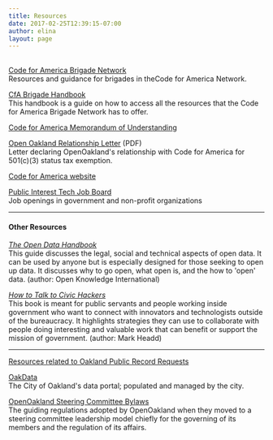 ```yaml
---
title: Resources
date: 2017-02-25T12:39:15-07:00
author: elina
layout: page
---
```


<a href="https://brigade.codeforamerica.org/brigade/" target="_blank" rel="noopener noreferrer"><br /> Code for America Brigade Network</a>  
Resources and guidance for brigades in the<span style="font-weight: 400;">Code for America</span> Network.

[CfA Brigade Handbook](https://docs.google.com/document/d/16CL9TdmWV0hDY6c85PwtzUcu1VjeSeiDFD2CbtLKf7s/edit?usp=sharing)  
<span style="font-weight: 400;">This handbook is a guide on how to access all the resources that the Code for America Brigade Network has to offer. </span>

<a href="https://docs.google.com/document/d/1TtEWZ1-XY3WHJ9dU4KaMIjDx7wcFGw3lbM8O8iUt2Sw/" target="_blank" rel="noopener noreferrer">Code for America Memorandum of Understanding</a>

<a href="http://openoakland.org/wp-content/uploads/2018/01/Open-Oakland-Relationship-Letter.pdf" target="_blank" rel="noopener noreferrer">Open Oakland Relationship Letter</a> (PDF)  
Letter declaring OpenOakland's relationship with Code for America for 501(c)(3) status tax exemption.

[Code for America website](https://www.codeforamerica.org)

[Public Interest Tech Job Board](https://jobs.codeforamerica.org)  
Job openings in government and non-profit organizations

---

#### Other Resources

[_The Open Data Handbook_](http://opendatahandbook.org)<br />
This guide discusses the legal, social and technical aspects of open data. It can be used by anyone but is especially designed for those seeking to open up data. It discusses why to go open, what open is, and the how to 'open' data. (author: Open Knowledge International)

<p id="how-to-talk-to-civic-hackers">
  <em><a href="https://www.gitbook.com/book/mheadd/how-to-talk-to-civic-hackers/details">How to Talk to Civic Hackers</a> </em><br /> This book is meant for public servants and people working inside government who want to connect with innovators and technologists outside of the bureaucracy. It highlights strategies they can use to collaborate with people doing interesting and valuable work that can benefit or support the mission of government. (author: Mark Headd)
</p>

---

[Resources related to Oakland Public Record Requests]({{site.baseurl}}/resources/resources-related-to-oakland-public-record-requests/)

<a href="http://data.oaklandnet.com/" target="_blank" rel="noopener noreferrer">OakData<br /> </a>The City of Oakland's data portal; populated and managed by the city.

<a href="https://docs.google.com/document/d/1QR-fr1WnmXkZoVNmWnZ9drzfmaZoPkodEOx-PkExt94/" target="_blank" rel="noopener noreferrer"><span style="font-weight: 400;">OpenOakland Steering Committee Bylaws<br /> </span></a> The guiding regulations adopted by OpenOakland when they moved to a steering committee leadership model chiefly for the governing of its members and the regulation of its affairs.
